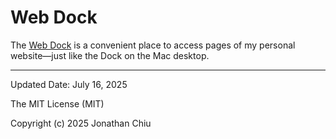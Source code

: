 # Web Dock

The [Web Dock](https://quinn0823.github.io/web-dock/) is a convenient place to access pages of my personal website—just like the Dock on the Mac desktop.

---

Updated Date: July 16, 2025

The MIT License (MIT)

Copyright (c) 2025 Jonathan Chiu